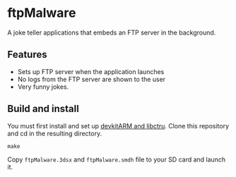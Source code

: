 ftpMalware
====

A joke teller applications that embeds an FTP server in the background.

Features
--------

- Sets up FTP server when the application launches
- No logs from the FTP server are shown to the user
- Very funny jokes.


Build and install
------------------

You must first install and set up [devkitARM and libctru](http://3dbrew.org/wiki/Setting_up_Development_Environment).
Clone this repository and cd in the resulting directory.

    make

Copy `ftpMalware.3dsx` and `ftpMalware.smdh` file to your SD card and launch it.